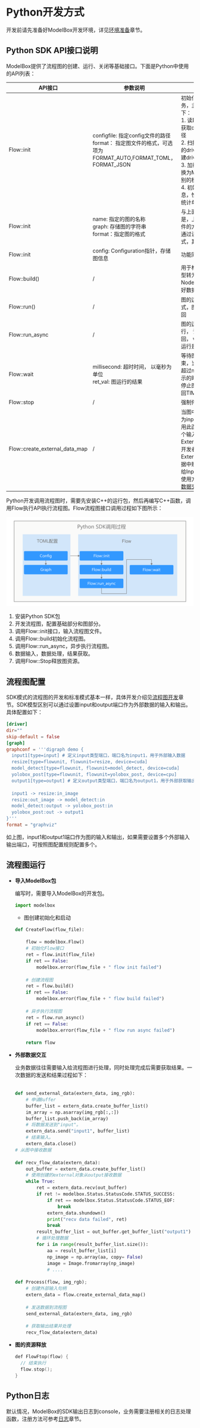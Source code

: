 # Python开发方式

开发前请先准备好ModelBox开发环境，详见[环境准备](../../environment/compile.md)章节。

## Python SDK API接口说明

ModelBox提供了流程图的创建、运行、关闭等基础接口。下面是Python中使用的API列表：

| API接口                                               | 参数说明                                                     | 函数说明                                                     |
| ----------------------------------------------------- | ------------------------------------------------------------ | ------------------------------------------------------------ |
| Flow::init   | configfile: 指定config文件的路径<br />format： 指定图文件的格式，可选项为 FORMAT_AUTO,FORMAT_TOML，FORMAT_JSON | 初始化ModelBox服务，主要包含功能如下：<br />1. 读取driver参数，获取driver的扫描路径<br />2. 扫描指定路径下的driver文件，并创建driver实例<br />3. 加载流程图并转换为ModelBox可识别的模型<br />4. 初始化设备信息，性能跟踪和数据统计单元 |
| Flow::init   | name: 指定的图的名称<br />graph: 存储图的字符串<br />format：指定图的格式 | 与上面init的区别是，上面通过读取文件的方式，而此函数通过读取字符串的方式，其他功能相同 |
| Flow::init    | config: Configuration指针，存储图信息  | 功能同上                                                     |
| Flow::build() | / | 用于构建图，将图模型转为可以运行的Node节点并且建立好数据通道 |
| Flow::run()    | / | 图的运行： 同步方式，图运行完成后返回  |
| Flow::run_async  | / | 图的运行： 异步运行， 调用后直接返回， wait()函数判断运行是否结束 |
| Flow::wait | millisecond: 超时时间， 以毫秒为单位<br />ret_val: 图运行的结果 | 等待图运行状态为结束，当图的运行时间超过millisecond表示的时间时，则强制停止图的运行，并返回TIMEOUT |
| Flow::stop | / | 强制停止运行中的图 |
| Flow::create_external_data_map   | / | 当图中的第一个节点为input节点时， 使用此函数可以创建一个输入的ExternalDataMap， 开发者可以通过向ExternalDataMap数据中赋值并传递数据给Input节点。具体使用方法可参考[外部数据交互](./python.md#外部数据交互)章节 |

Python开发调用流程图时，需要先安装C++的运行包，然后再编写C++函数，调用Flow执行API执行流程图。Flow流程图接口调用过程如下图所示：

![python-sdk alt rect_w_1000](../../assets/images/figure/develop/flow/python-sdk.png)

1. 安装Python SDK包
1. 开发流程图，配置基础部分和图部分。
1. 调用Flow::init接口，输入流程图文件。
1. 调用Flow::build初始化流程图。
1. 调用Flow::run_async，异步执行流程图。
1. 数据输入，数据处理，结果获取。
1. 调用Flow::Stop释放图资源。

## 流程图配置

SDK模式的流程图的开发和标准模式基本一样，具体开发介绍见[流程图开发](../standard-mode/flow/flow.md)章节。SDK模型区别可以通过设置input和output端口作为外部数据的输入和输出。具体配置如下：

```toml
[driver]
dir=""
skip-default = false
[graph]
graphconf = '''digraph demo {
  input1[type=input] # 定义input类型端口，端口名为input1，用于外部输入数据
  resize[type=flowunit, flowunit=resize, device=cuda]
  model_detect[type=flowunit, flowunit=model_detect, device=cuda]
  yolobox_post[type=flowunit, flowunit=yolobox_post, device=cpu]
  output1[type=output] # 定义output类型端口，端口名为output1，用于外部获取输出结果
   
  input1 -> resize:in_image
  resize:out_image -> model_detect:in
  model_detect:output -> yolobox_post:in
  yolobox_post:out -> output1
}'''
format = "graphviz"
```

如上图，input1和output1端口作为图的输入和输出，如果需要设置多个外部输入输出端口，可按照图配置规则配置多个。

## 流程图运行

* **导入ModelBox包**

  编写时，需要导入ModelBox的开发包。
  
  ```python
  import modelbox
  ```
  
  * 图创建初始化和启动
  
  ```python
  def CreateFlow(flow_file):
  
      flow = modelbox.Flow()
      # 初始化Flow接口
      ret = flow.init(flow_file)
      if ret == False:
          modelbox.error(flow_file + " flow init failed")
  
      # 创建流程图
      ret = flow.build()
      if ret == False:
          modelbox.error(flow_file + " flow build failed")
  
      # 异步执行流程图
      ret = flow.run_async()
      if ret == False:
          modelbox.error(flow_file + " flow run async failed")
      
      return flow
  ```
  
* **外部数据交互**

  业务数据往往需要输入给流程图进行处理，同时处理完成后需要获取结果。一次数据的发送和结果过程如下：
  
  ```python
  
  def send_external_data(extern_data, img_rgb):
      # 申请Buffer
      buffer_list = extern_data.create_buffer_list()
      im_array = np.asarray(img_rgb[:,:])
      buffer_list.push_back(im_array)
      # 将数据发送到"input"。
      extern_data.send("input1", buffer_list)
      # 结束输入。
      extern_data.close()
  # 从图中接收数据
  
  def recv_flow_data(extern_data):
      out_buffer = extern_data.create_buffer_list()
      # 使用创建的external对象从output接收数据
      while True:
          ret = extern_data.recv(out_buffer)
          if ret != modelbox.Status.StatusCode.STATUS_SUCCESS:
              if ret == modelbox.Status.StatusCode.STATUS_EOF:
                  break
              extern_data.shundown()
              print("recv data failed", ret)
              break
          result_buffer_list = out_buffer.get_buffer_list("output1")
          # 循环处理数据
          for i in range(result_buffer_list.size()):
              aa = result_buffer_list[i]
              np_image = np.array(aa, copy= False)
              image = Image.fromarray(np_image)
              # ....
  
  def Process(flow, img_rgb);
      # 创建外部输入句柄
      extern_data = flow.create_external_data_map()
      
      # 发送数据到流程图
      send_external_data(extern_data, img_rgb)
  
      # 获取输出结果并处理
      recv_flow_data(extern_data)
  ```

* **图的资源释放**

  ```c++
  def FlowFtop(flow) {
    // 结束执行
    flow.stop();
  }
  ```

## Python日志

默认情况，ModelBox的SDK输出日志到console，业务需要注册相关的日志处理函数，注册方法可参考[日志](../standard-mode/debug/log.md#日志sdk)章节。
